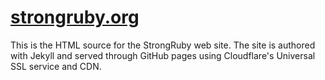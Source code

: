 # [strongruby.org](https://strongruby.org)

This is the HTML source for the StrongRuby web site. The site is authored with Jekyll and served
through GitHub pages using Cloudflare's Universal SSL service and CDN.
